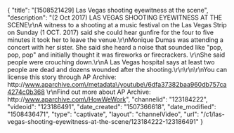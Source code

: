 {
    "title": "[1508521429] Las Vegas shooting eyewitness at the scene",
    "description": "(2 Oct 2017) LAS VEGAS SHOOTING EYEWITNESS AT THE SCENE\r\nA witness to a shooting at a music festival on the Las Vegas Strip on Sunday (1 OCT. 2017) said she could hear gunfire for the four to five minutes it took her to leave the venue.\r\nMonique Dumas was attending a concert with her sister. She said she heard a noise that sounded like \"pop, pop, pop\" and initially thought it was fireworks or firecrackers. \r\nShe said people were crouching down.\r\nA Las Vegas hospital says at least two people are dead and dozens wounded after the shooting.\r\n\r\n\r\nYou can license this story through AP Archive: http:\/\/www.aparchive.com\/metadata\/youtube\/6dfa37382baa960db757ca4274c0b368 \r\nFind out more about AP Archive: http:\/\/www.aparchive.com\/HowWeWork",
    "channelid": "123184222",
    "videoid": "123186491",
    "date_created": "1507366618",
    "date_modified": "1508436471",
    "type": "captivate",
    "layout": "channelVideo",
    "url": "\/c1\/las-vegas-shooting-eyewitness-at-the-scene\/123184222-123186491"
}